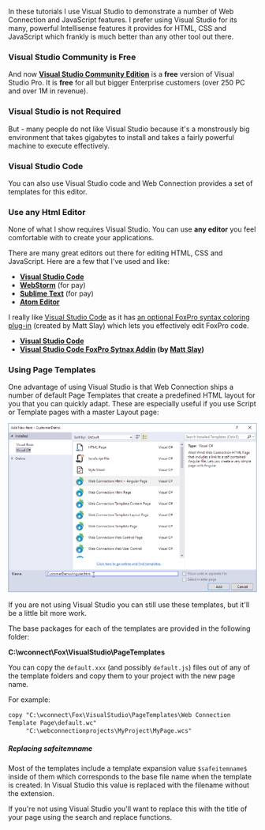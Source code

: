 In these tutorials I use Visual Studio to demonstrate a number of Web Connection and JavaScript features. I prefer using Visual Studio for its many, powerful Intellisense features it provides for HTML, CSS and JavaScript which frankly is much better than any other tool out there. 

### Visual Studio Community is Free
And now **<a href="https://www.visualstudio.com/en-us/products/visual-studio-community-vs.aspx" target="top"> Visual Studio Community Edition</a>** is a **free** version of Visual Studio Pro. It is **free** for all but bigger Enterprise customers (over 250 PC and over 1M in revenue).

### Visual Studio is not Required 
But - many people do not like Visual Studio because it's a monstrously big environment that takes gigabytes to install and takes a fairly powerful machine to execute effectively.

### Visual Studio Code
You can also use Visual Studio code and Web Connection provides a set of templates for this editor.

### Use any Html Editor
None of what I show requires Visual Studio. You can use **any editor** you feel comfortable with to create your applications.

There are many great editors out there for editing HTML, CSS and JavaScript. Here are a few that I've used and like:

* **<a href="https://code.visualstudio.com/" target="top">Visual Studio Code</a>**
* **<a href="https://www.jetbrains.com/webstorm/" target="top">WebStorm</a>** (for pay)
* **<a href="https://www.sublimetext.com/3" target="top">Sublime Text</a>** (for pay)
* **<a href="https://atom.io/" target="top">Atom Editor</a>**

I really like <a href="https://code.visualstudio.com" target="top">Visual Studio Code</a> as it has <a href="https://github.com/mattslay/visual-foxpro-language-template-for-visual-studio-code" target="top">an optional FoxPro syntax coloring plug-in</a> (created by Matt Slay) which lets you effectively edit FoxPro code.

* **<a href="https://code.visualstudio.com" target="top">Visual Studio Code</a>**
* **<a href="https://github.com/mattslay/visual-foxpro-language-template-for-visual-studio-code" target="top">Visual Studio Code FoxPro Sytnax Addin</a> (by <a href="https://twitter.com/mattslay" target="top">Matt Slay</a>)**

### Using Page Templates
One advantage of using Visual Studio is that Web Connection ships a number of default Page Templates that create a predefined HTML layout for you that you can quickly adapt. These are especially useful if you use Script or Template pages with a master Layout page:

![](/images/stepbystep/CustomerDemoAngularProjectDialog.png)

If you are not using Visual Studio you can still use these templates, but it'll be a little bit more work.

The base packages for each of the templates are provided in the following folder:

**C:\wconnect\Fox\VisualStudio\PageTemplates**

You can copy the `default.xxx` (and possibly `default.js`) files out of any of the template folders and copy them to your project with the new page name. 

For example:

```dos
copy "C:\wconnect\Fox\VisualStudio\PageTemplates\Web Connection Template Page\default.wc"
     "C:\webconnectionprojects\MyProject\MyPage.wcs"
```   

##### Replacing $safeitemname$
Most of the templates include a template expansion value `$safeitemname$` inside of them which corresponds to the base file name when the template is created. In Visual Studio this value is replaced with the filename without the extension.

If you're not using Visual Studio you'll want to replace this with the title of your page using the search and replace functions.